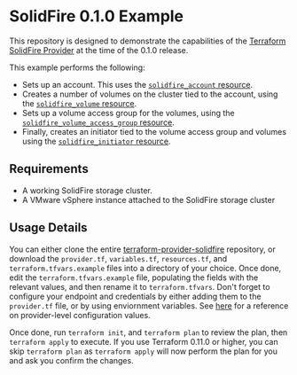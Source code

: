 # SolidFire 0.1.0 Example

This repository is designed to demonstrate the capabilities of the [Terraform
SolidFire Provider][ref-tf-solidfire] at the time of the 0.1.0 release.

[ref-tf-solidfire]: https://www.terraform.io/docs/providers/solidfire/index.html

This example performs the following:

* Sets up an account. This uses the
  [`solidfire_account` resource][ref-tf-solidfire-account].
* Creates a number of volumes on the cluster tied to the account,
  using the [`solidfire_volume` resource][ref-tf-solidfire-volume].
* Sets up a volume access group for the volumes, using the
  [`solidfire_volume_access_group` resource][ref-tf-solidfire-volume-access-group].
* Finally, creates an initiator tied to the volume access group and volumes using 
  the [`solidfire_initiator` resource][ref-tf-solidfire-initiator].

[ref-tf-solidfire-account]: https://www.terraform.io/docs/providers/solidfire/r/account.html
[ref-tf-solidfire-initiator]: https://www.terraform.io/docs/providers/solidfire/r/initiator.html
[ref-tf-solidfire-volume]: https://www.terraform.io/docs/providers/solidfire/r/volume.html
[ref-tf-solidfire-volume-access-group]: https://www.terraform.io/docs/providers/solidfire/r/volume_access_group.html

## Requirements

* A working SolidFire storage cluster.
* A VMware vSphere instance attached to the SolidFire storage cluster

## Usage Details

You can either clone the entire
[terraform-provider-solidfire][ref-tf-solidfire-github] repository, or download the
`provider.tf`, `variables.tf`, `resources.tf`, and
`terraform.tfvars.example` files into a directory of your choice. Once done,
edit the `terraform.tfvars.example` file, populating the fields with the
relevant values, and then rename it to `terraform.tfvars`. Don't forget to
configure your endpoint and credentials by either adding them to the
`provider.tf` file, or by using enviornment variables. See
[here][ref-tf-solidfire-provider-settings] for a reference on provider-level
configuration values.

[ref-tf-solidfire-github]: https://github.com/terraform-providers/terraform-provider-solidfire
[ref-tf-solidfire-provider-settings]: https://www.terraform.io/docs/providers/solidfire/index.html#argument-reference

Once done, run `terraform init`, and `terraform plan` to review the plan, then
`terraform apply` to execute. If you use Terraform 0.11.0 or higher, you can
skip `terraform plan` as `terraform apply` will now perform the plan for you and
ask you confirm the changes.
